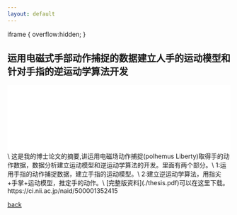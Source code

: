 ```yaml
---
layout: default
---
```

iframe {
    overflow:hidden;
}

## 运用电磁式手部动作捕捉的数据建立人手的运动模型和针对手指的逆运动学算法开发
<iframe src="./thesis-abstract.pdf" style="width:100%;overflow:hidden;" scrolling="no" frameborder="no"></iframe>\
这是我的博士论文的摘要,讲运用电磁场动作捕捉(polhemus Liberty)取得手的动作数据，数据分析建立运动模型和逆运动学算法的开发。里面有两个部分。\
1:运用手指的动作捕捉数据，建立手指的运动模型。\
2:建立逆运动学算法，用指尖+手掌+运动模型，推定手的动作。\
[完整版资料](./thesis.pdf)可以在这里下载。
https://ci.nii.ac.jp/naid/500001352415

[back](../../)
